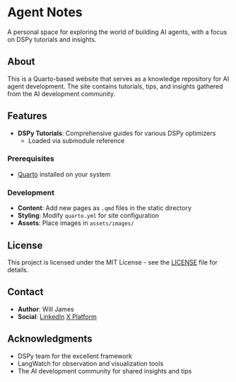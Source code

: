 # Agent Notes

A personal space for exploring the world of building AI agents, with a focus on DSPy tutorials and insights.

## About

This is a Quarto-based website that serves as a knowledge repository for AI agent development. The site contains tutorials, tips, and insights gathered from the AI development community.

## Features

- **DSPy Tutorials**: Comprehensive guides for various DSPy optimizers
  - Loaded via submodule reference

### Prerequisites

- [Quarto](https://quarto.org/docs/get-started/) installed on your system

### Development

- **Content**: Add new pages as `.qmd` files in the static directory
- **Styling**: Modify `quarto.yml` for site configuration
- **Assets**: Place images in `assets/images/`

## License

This project is licensed under the MIT License - see the [LICENSE](LICENSE) file for details.

## Contact

- **Author**: Will James
- **Social**: [LinkedIn](https://www.linkedin.com/in/wsjames/) [X Platform](https://x.com/heylegacyguy)

## Acknowledgments

- DSPy team for the excellent framework
- LangWatch for observation and visualization tools
- The AI development community for shared insights and tips 